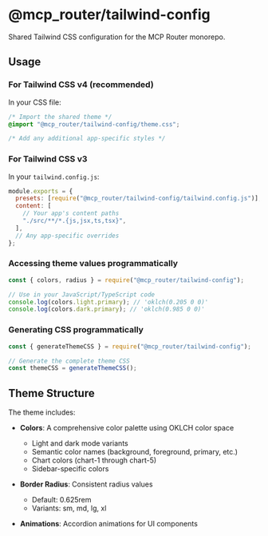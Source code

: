 # @mcp_router/tailwind-config

Shared Tailwind CSS configuration for the MCP Router monorepo.

## Usage

### For Tailwind CSS v4 (recommended)

In your CSS file:

```css
/* Import the shared theme */
@import "@mcp_router/tailwind-config/theme.css";

/* Add any additional app-specific styles */
```

### For Tailwind CSS v3

In your `tailwind.config.js`:

```js
module.exports = {
  presets: [require("@mcp_router/tailwind-config/tailwind.config.js")],
  content: [
    // Your app's content paths
    "./src/**/*.{js,jsx,ts,tsx}",
  ],
  // Any app-specific overrides
};
```

### Accessing theme values programmatically

```js
const { colors, radius } = require("@mcp_router/tailwind-config");

// Use in your JavaScript/TypeScript code
console.log(colors.light.primary); // 'oklch(0.205 0 0)'
console.log(colors.dark.primary); // 'oklch(0.985 0 0)'
```

### Generating CSS programmatically

```js
const { generateThemeCSS } = require("@mcp_router/tailwind-config");

// Generate the complete theme CSS
const themeCSS = generateThemeCSS();
```

## Theme Structure

The theme includes:

- **Colors**: A comprehensive color palette using OKLCH color space

  - Light and dark mode variants
  - Semantic color names (background, foreground, primary, etc.)
  - Chart colors (chart-1 through chart-5)
  - Sidebar-specific colors

- **Border Radius**: Consistent radius values

  - Default: 0.625rem
  - Variants: sm, md, lg, xl

- **Animations**: Accordion animations for UI components
